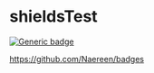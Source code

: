 # shieldsTest

[![Generic badge](https://img.shields.io/badge/MyREPO-OY-<COLOR>.svg)](https://shields.io/)

https://github.com/Naereen/badges
